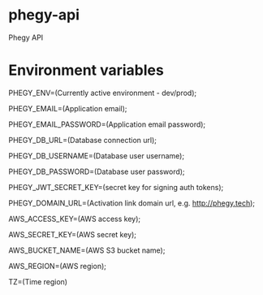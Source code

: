 # phegy-api
Phegy API

# Environment variables
PHEGY_ENV=(Currently active environment - dev/prod);

PHEGY_EMAIL=(Application email);

PHEGY_EMAIL_PASSWORD=(Application email password);

PHEGY_DB_URL=(Database connection url);

PHEGY_DB_USERNAME=(Database user username);

PHEGY_DB_PASSWORD=(Database user password);

PHEGY_JWT_SECRET_KEY=(secret key for signing auth tokens);

PHEGY_DOMAIN_URL=(Activation link domain url, e.g. http://phegy.tech);

AWS_ACCESS_KEY=(AWS access key);

AWS_SECRET_KEY=(AWS secret key);

AWS_BUCKET_NAME=(AWS S3 bucket name);

AWS_REGION=(AWS region);

TZ=(Time region)
